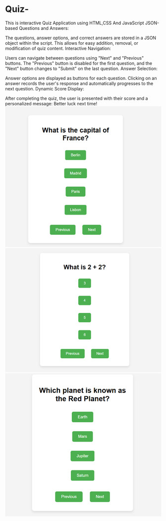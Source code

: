 # Quiz-
This is interactive Quiz Application using HTML,CSS And JavaScript
JSON-based Questions and Answers:

The questions, answer options, and correct answers are stored in a JSON object within the script.
This allows for easy addition, removal, or modification of quiz content.
Interactive Navigation:

Users can navigate between questions using "Next" and "Previous" buttons.
The "Previous" button is disabled for the first question, and the "Next" button changes to "Submit" on the last question.
Answer Selection:

Answer options are displayed as buttons for each question.
Clicking on an answer records the user's response and automatically progresses to the next question.
Dynamic Score Display:

After completing the quiz, the user is presented with their score and a personalized message:
Better luck next time!
![image](https://github.com/arungowda-123/Quiz-/blob/main/Screenshot%202024-12-30%20165742.png)
![image](https://github.com/arungowda-123/Quiz-/blob/main/Screenshot%202024-12-30%20165753.png)
![image](https://github.com/arungowda-123/Quiz-/blob/main/Screenshot%202024-12-30%20165804.png)
